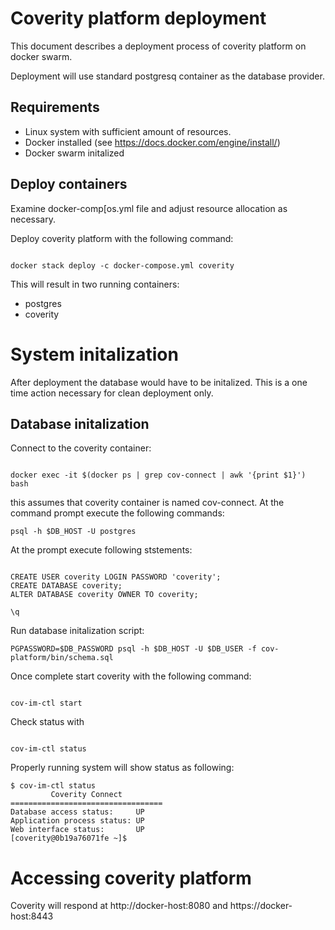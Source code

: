 # Coverity platform deployment

This document describes a deployment process of coverity platform on docker swarm.

Deployment will use standard postgresq container as the database provider.

## Requirements

* Linux system with sufficient amount of resources.
* Docker installed (see https://docs.docker.com/engine/install/)
* Docker swarm initalized

## Deploy containers

Examine docker-comp[os.yml file and adjust resource allocation as necessary.

Deploy coverity platform with the following command:


```

docker stack deploy -c docker-compose.yml coverity

```

This will result in two running containers:

* postgres
* coverity


# System initalization

After deployment the database would have to be initalized. This is a one time action necessary for clean deployment only.

##  Database initalization


Connect to the coverity container:

```

docker exec -it $(docker ps | grep cov-connect | awk '{print $1}') bash

```

this assumes that coverity container is named cov-connect.
At the command prompt execute the following commands:

```
psql -h $DB_HOST -U postgres

```
At the prompt execute following ststements:

```

CREATE USER coverity LOGIN PASSWORD 'coverity';
CREATE DATABASE coverity;
ALTER DATABASE coverity OWNER TO coverity;

\q
```

Run database initalization script:

```
PGPASSWORD=$DB_PASSWORD psql -h $DB_HOST -U $DB_USER -f cov-platform/bin/schema.sql

```

Once complete start coverity with the following command:

```

cov-im-ctl start

```

Check status with 

```

cov-im-ctl status

```

Properly running system will show status as following:

```
$ cov-im-ctl status
         Coverity Connect
==================================
Database access status:     UP
Application process status: UP
Web interface status:       UP
[coverity@0b19a76071fe ~]$ 

```

# Accessing coverity platform


Coverity will respond at http://docker-host:8080 and https://docker-host:8443




